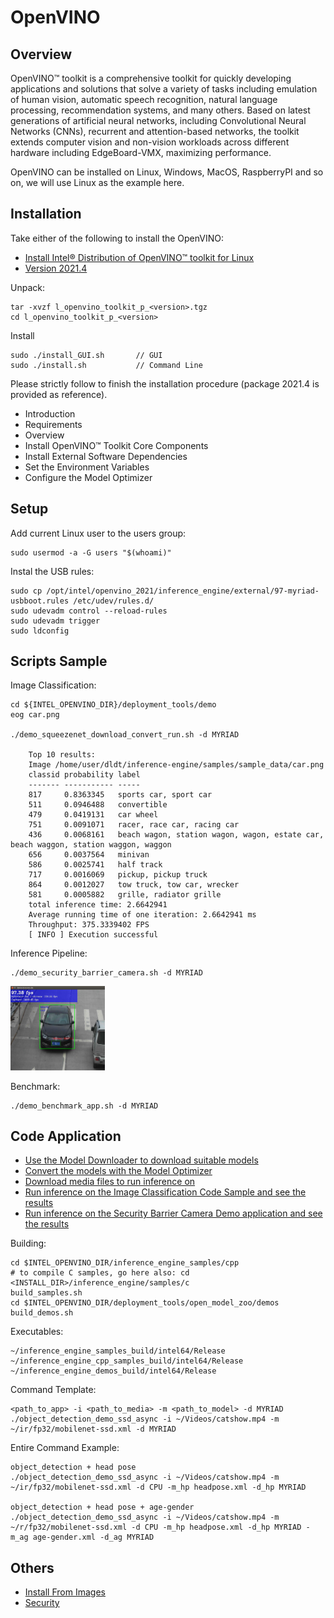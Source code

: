 # OpenVINO

## Overview
OpenVINO™ toolkit is a comprehensive toolkit for quickly developing applications and solutions that solve a variety of tasks including emulation of human vision, automatic speech recognition, natural language processing, recommendation systems, and many others. Based on latest generations of artificial neural networks, including Convolutional Neural Networks (CNNs), recurrent and attention-based networks, the toolkit extends computer vision and non-vision workloads across different hardware including EdgeBoard-VMX, maximizing performance.

OpenVINO can be installed on Linux, Windows, MacOS, RaspberryPI and so on, we will use Linux as the example here.


## Installation
Take either of the following to install the OpenVINO:
- [Install Intel® Distribution of OpenVINO™ toolkit for Linux](https://docs.openvinotoolkit.org/latest/openvino_docs_install_guides_installing_openvino_linux.html)
- [Version 2021.4](https://docs.openvinotoolkit.org/2021.4/openvino_docs_install_guides_installing_openvino_linux.html)

Unpack:
```
tar -xvzf l_openvino_toolkit_p_<version>.tgz
cd l_openvino_toolkit_p_<version>
```

Install
```
sudo ./install_GUI.sh		// GUI
sudo ./install.sh   		// Command Line
```

Please strictly follow to finish the installation procedure (package 2021.4 is provided as reference).
- Introduction
- Requirements
- Overview
- Install OpenVINO™ Toolkit Core Components
- Install External Software Dependencies
- Set the Environment Variables
- Configure the Model Optimizer


## Setup

Add current Linux user to the users group:
```
sudo usermod -a -G users "$(whoami)"
```

Instal the USB rules:
```
sudo cp /opt/intel/openvino_2021/inference_engine/external/97-myriad-usbboot.rules /etc/udev/rules.d/
sudo udevadm control --reload-rules
sudo udevadm trigger
sudo ldconfig
```


## Scripts Sample

Image Classification:
```
cd ${INTEL_OPENVINO_DIR}/deployment_tools/demo
eog car.png

./demo_squeezenet_download_convert_run.sh -d MYRIAD

	Top 10 results:
	Image /home/user/dldt/inference-engine/samples/sample_data/car.png
	classid probability label
	------- ----------- -----
	817     0.8363345   sports car, sport car
	511     0.0946488   convertible
	479     0.0419131   car wheel
	751     0.0091071   racer, race car, racing car
	436     0.0068161   beach wagon, station wagon, wagon, estate car, beach waggon, station waggon, waggon
	656     0.0037564   minivan
	586     0.0025741   half track
	717     0.0016069   pickup, pickup truck
	864     0.0012027   tow truck, tow car, wrecker
	581     0.0005882   grille, radiator grille
	total inference time: 2.6642941
	Average running time of one iteration: 2.6642941 ms
	Throughput: 375.3339402 FPS
	[ INFO ] Execution successful
```

Inference Pipeline:
```
./demo_security_barrier_camera.sh -d MYRIAD
```
<img src="vmx-openvino-inference.jpg" height="30%" width="30%">

Benchmark:
```
./demo_benchmark_app.sh -d MYRIAD
```


## Code Application
- [Use the Model Downloader to download suitable models](https://docs.openvinotoolkit.org/latest/openvino_docs_get_started_get_started_linux.html#download-models)
- [Convert the models with the Model Optimizer](https://docs.openvinotoolkit.org/latest/openvino_docs_get_started_get_started_linux.html#convert-models-to-intermediate-representation)
- [Download media files to run inference on](https://docs.openvinotoolkit.org/latest/openvino_docs_get_started_get_started_linux.html#download-media)
- [Run inference on the Image Classification Code Sample and see the results](https://docs.openvinotoolkit.org/latest/openvino_docs_get_started_get_started_linux.html#run-image-classification)
- [Run inference on the Security Barrier Camera Demo application and see the results](https://docs.openvinotoolkit.org/latest/openvino_docs_get_started_get_started_linux.html#run-security-barrier)

Building:
```
cd $INTEL_OPENVINO_DIR/inference_engine_samples/cpp
# to compile C samples, go here also: cd <INSTALL_DIR>/inference_engine/samples/c
build_samples.sh
cd $INTEL_OPENVINO_DIR/deployment_tools/open_model_zoo/demos
build_demos.sh
```

Executables:
```
~/inference_engine_samples_build/intel64/Release
~/inference_engine_cpp_samples_build/intel64/Release
~/inference_engine_demos_build/intel64/Release
```

Command Template:
```
<path_to_app> -i <path_to_media> -m <path_to_model> -d MYRIAD
./object_detection_demo_ssd_async -i ~/Videos/catshow.mp4 -m ~/ir/fp32/mobilenet-ssd.xml -d MYRIAD
```

Entire Command Example:
```
object_detection + head pose
./object_detection_demo_ssd_async -i ~/Videos/catshow.mp4 -m ~/ir/fp32/mobilenet-ssd.xml -d CPU -m_hp headpose.xml -d_hp MYRIAD

object_detection + head pose + age-gender
./object_detection_demo_ssd_async -i ~/Videos/catshow.mp4 -m ~/r/fp32/mobilenet-ssd.xml -d CPU -m_hp headpose.xml -d_hp MYRIAD -m_ag age-gender.xml -d_ag MYRIAD
```


## Others
- [Install From Images](https://docs.openvinotoolkit.org/2021.4/openvino_docs_install_guides_installing_openvino_images.html)
- [Security](https://docs.openvinotoolkit.org/2021.4/openvino_docs_security_guide_introduction.html)

